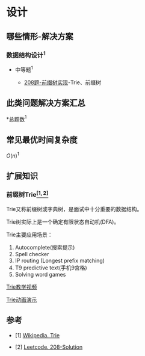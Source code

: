 # 设计

## 哪些情形-解决方案

### 数据结构设计$^1$

+ 中等题$^1$

  + [208题-前缀树实现]-Trie、前缀树

## 此类问题解决方案汇总

\*总题数$^1$

## 常见最优时间复杂度

$O(n)^1$

## 扩展知识

### 前缀树Trie[$^{[1,2]}$](#refer-anchor-1)

Trie又称前缀树或字典树，是面试中十分重要的数据结构。

Trie树实际上是一个确定有限状态自动机(DFA)。

Trie主要应用场景：

1. Autocomplete(搜索提示)
2. Spell checker
3. IP routing (Longest prefix matching)
4. T9 predictive text(手机9宫格)
5. Solving word games

[Trie教学视频](https://youtu.be/AXjmTQ8LEoI)

[Trie动画演示](https://www.cs.usfca.edu/~galles/visualization/Trie.html)

## 参考

<div id="refer-anchor-1"></div>

+ [1] [Wikipedia. Trie](https://zh.wikipedia.org/wiki/Trie)

<div id="refer-anchor-2"></div>

+ [2] [Leetcode. 208-Solution](https://leetcode.com/problems/implement-trie-prefix-tree/solution/)

<!-- 题目链接 -->
[208题-前缀树实现]:208-ImplementTrie(PrefixTree).md
